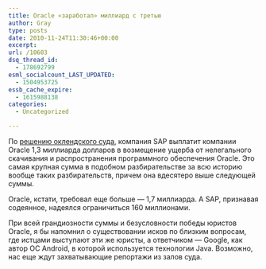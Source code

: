 ```yaml
---
title: Oracle «заработал» миллиард с третью
author: Gray
type: posts
date: 2010-11-24T11:30:46+00:00
excerpt:
url: /10603
dsq_thread_id:
  - 178692799
esml_socialcount_LAST_UPDATED:
  - 1504953725
essb_cache_expire:
  - 1615988138
categories:
  - Uncategorized

---
```








По&nbsp;[решению оклендского суда][1], компания SAP выплатит компании Oracle&nbsp;1,3 миллиарда долларов в&nbsp;возмещение ущерба от&nbsp;нелегального скачивания и&nbsp;распространения программного обеспечения Oracle. Это самая крупная сумма в&nbsp;подобном разбирательстве за&nbsp;всю историю вообще таких разбирательств, причем она вдесятеро выше следующей суммы.

Oracle, кстати, требовал еще больше&nbsp;&mdash; 1,7&nbsp;миллиарда. А&nbsp;SAP, признавая содеянное, надеялся ограничиться 160&nbsp;миллионами.

При всей грандиозности суммы и&nbsp;безусловности победы юристов Oracle, я&nbsp;бы напомнил о&nbsp;существовании исков по&nbsp;близким вопросам, где истцами выступают эти&nbsp;же юристы, а&nbsp;ответчиком&nbsp;&mdash; Google, как автор OC&nbsp;Android, в&nbsp;которой используется технологии Java. Возможно, нас еще ждут захватывающие репортажи из&nbsp;залов суда.

 [1]: http://www.bloomberg.com/news/2010-11-23/sap-must-pay-oracle-1-3-billion-over-unit-s-downloads.html